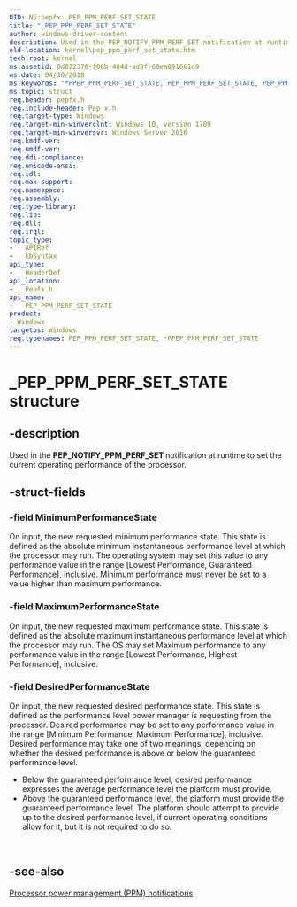 ```yaml
---
UID: NS:pepfx._PEP_PPM_PERF_SET_STATE
title: "_PEP_PPM_PERF_SET_STATE"
author: windows-driver-content
description: Used in the PEP_NOTIFY_PPM_PERF_SET notification at runtime to set the current operating performance of the processor.  .
old-location: kernel\pep_ppm_perf_set_state.htm
tech.root: kernel
ms.assetid: 0d822370-f08b-404d-ad0f-60ea091661d9
ms.date: 04/30/2018
ms.keywords: "*PPEP_PPM_PERF_SET_STATE, PEP_PPM_PERF_SET_STATE, PEP_PPM_PERF_SET_STATE structure [Kernel-Mode Driver Architecture], PPEP_PPM_PERF_SET_STATE, PPEP_PPM_PERF_SET_STATE structure pointer [Kernel-Mode Driver Architecture], _PEP_PPM_PERF_SET_STATE, kernel.pep_ppm_perf_set_state, pepfx/PEP_PPM_PERF_SET_STATE, pepfx/PPEP_PPM_PERF_SET_STATE"
ms.topic: struct
req.header: pepfx.h
req.include-header: Pep_x.h
req.target-type: Windows
req.target-min-winverclnt: Windows 10, version 1709
req.target-min-winversvr: Windows Server 2016
req.kmdf-ver: 
req.umdf-ver: 
req.ddi-compliance: 
req.unicode-ansi: 
req.idl: 
req.max-support: 
req.namespace: 
req.assembly: 
req.type-library: 
req.lib: 
req.dll: 
req.irql: 
topic_type:
-	APIRef
-	kbSyntax
api_type:
-	HeaderDef
api_location:
-	Pepfx.h
api_name:
-	PEP_PPM_PERF_SET_STATE
product:
- Windows
targetos: Windows
req.typenames: PEP_PPM_PERF_SET_STATE, *PPEP_PPM_PERF_SET_STATE
---
```


# _PEP_PPM_PERF_SET_STATE structure


## -description


Used in the <b>PEP_NOTIFY_PPM_PERF_SET </b>notification at runtime to set the current operating performance of the processor.  


## -struct-fields




### -field MinimumPerformanceState

On input, the new requested minimum performance state. This state is  defined as the absolute minimum instantaneous performance level at which  the processor may run. The operating system may set this value to any performance value in the range [Lowest Performance, Guaranteed Performance], inclusive. Minimum performance must never be set to a value higher than maximum performance. 


### -field MaximumPerformanceState

On input, the new requested maximum performance state. This state is defined as the absolute maximum instantaneous performance level at which the processor may run. The OS may set Maximum performance to any performance value in the range [Lowest Performance, Highest Performance], inclusive.


### -field DesiredPerformanceState

On input, the new requested desired performance state. This state is defined as the performance level power manager is requesting from the processor. Desired performance may be set to any performance value in the range [Minimum Performance, Maximum Performance], inclusive. Desired performance may take one of two meanings, depending on whether the desired performance is above or below the guaranteed performance level. 


<ul>
<li>Below the guaranteed performance level, desired performance expresses the average performance level the platform must provide.  
</li>
<li>Above the guaranteed performance level, the platform must provide the guaranteed performance level. The platform should attempt to provide up to the desired performance level, if current operating conditions allow for it, but it is not required to do so. </li>
</ul>

 


## -see-also




<a href="https://msdn.microsoft.com/library/windows/hardware/mt186881">Processor power management (PPM) notifications</a>
 

 

